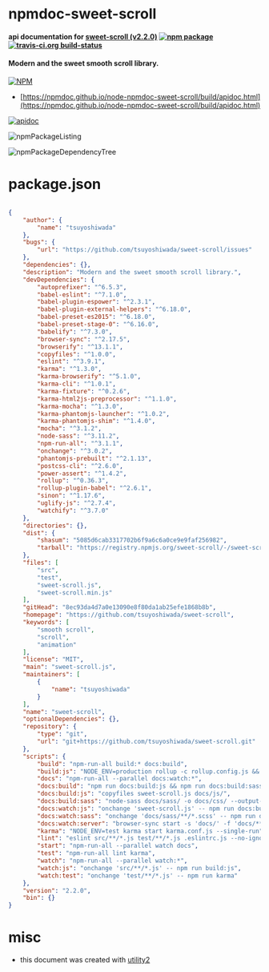 # npmdoc-sweet-scroll

#### api documentation for  [sweet-scroll (v2.2.0)](https://github.com/tsuyoshiwada/sweet-scroll)  [![npm package](https://img.shields.io/npm/v/npmdoc-sweet-scroll.svg?style=flat-square)](https://www.npmjs.org/package/npmdoc-sweet-scroll) [![travis-ci.org build-status](https://api.travis-ci.org/npmdoc/node-npmdoc-sweet-scroll.svg)](https://travis-ci.org/npmdoc/node-npmdoc-sweet-scroll)

#### Modern and the sweet smooth scroll library.

[![NPM](https://nodei.co/npm/sweet-scroll.png?downloads=true&downloadRank=true&stars=true)](https://www.npmjs.com/package/sweet-scroll)

- [https://npmdoc.github.io/node-npmdoc-sweet-scroll/build/apidoc.html](https://npmdoc.github.io/node-npmdoc-sweet-scroll/build/apidoc.html)

[![apidoc](https://npmdoc.github.io/node-npmdoc-sweet-scroll/build/screenCapture.buildCi.browser.%252Ftmp%252Fbuild%252Fapidoc.html.png)](https://npmdoc.github.io/node-npmdoc-sweet-scroll/build/apidoc.html)

![npmPackageListing](https://npmdoc.github.io/node-npmdoc-sweet-scroll/build/screenCapture.npmPackageListing.svg)

![npmPackageDependencyTree](https://npmdoc.github.io/node-npmdoc-sweet-scroll/build/screenCapture.npmPackageDependencyTree.svg)



# package.json

```json

{
    "author": {
        "name": "tsuyoshiwada"
    },
    "bugs": {
        "url": "https://github.com/tsuyoshiwada/sweet-scroll/issues"
    },
    "dependencies": {},
    "description": "Modern and the sweet smooth scroll library.",
    "devDependencies": {
        "autoprefixer": "^6.5.3",
        "babel-eslint": "^7.1.0",
        "babel-plugin-espower": "^2.3.1",
        "babel-plugin-external-helpers": "^6.18.0",
        "babel-preset-es2015": "^6.18.0",
        "babel-preset-stage-0": "^6.16.0",
        "babelify": "^7.3.0",
        "browser-sync": "^2.17.5",
        "browserify": "^13.1.1",
        "copyfiles": "^1.0.0",
        "eslint": "^3.9.1",
        "karma": "^1.3.0",
        "karma-browserify": "^5.1.0",
        "karma-cli": "^1.0.1",
        "karma-fixture": "^0.2.6",
        "karma-html2js-preprocessor": "^1.1.0",
        "karma-mocha": "^1.3.0",
        "karma-phantomjs-launcher": "^1.0.2",
        "karma-phantomjs-shim": "^1.4.0",
        "mocha": "^3.1.2",
        "node-sass": "^3.11.2",
        "npm-run-all": "^3.1.1",
        "onchange": "^3.0.2",
        "phantomjs-prebuilt": "^2.1.13",
        "postcss-cli": "^2.6.0",
        "power-assert": "^1.4.2",
        "rollup": "^0.36.3",
        "rollup-plugin-babel": "^2.6.1",
        "sinon": "^1.17.6",
        "uglify-js": "^2.7.4",
        "watchify": "^3.7.0"
    },
    "directories": {},
    "dist": {
        "shasum": "5085d6cab3317702b6f9a6c6a0ce9e9faf256982",
        "tarball": "https://registry.npmjs.org/sweet-scroll/-/sweet-scroll-2.2.0.tgz"
    },
    "files": [
        "src",
        "test",
        "sweet-scroll.js",
        "sweet-scroll.min.js"
    ],
    "gitHead": "8ec93da4d7a0e13090e8f80da1ab25efe1868b8b",
    "homepage": "https://github.com/tsuyoshiwada/sweet-scroll",
    "keywords": [
        "smooth scroll",
        "scroll",
        "animation"
    ],
    "license": "MIT",
    "main": "sweet-scroll.js",
    "maintainers": [
        {
            "name": "tsuyoshiwada"
        }
    ],
    "name": "sweet-scroll",
    "optionalDependencies": {},
    "repository": {
        "type": "git",
        "url": "git+https://github.com/tsuyoshiwada/sweet-scroll.git"
    },
    "scripts": {
        "build": "npm-run-all build:* docs:build",
        "build:js": "NODE_ENV=production rollup -c rollup.config.js && uglifyjs --compress --mangle -o sweet-scroll.min.js --comments -- sweet-scroll.js",
        "docs": "npm-run-all --parallel docs:watch:*",
        "docs:build": "npm run docs:build:js && npm run docs:build:sass",
        "docs:build:js": "copyfiles sweet-scroll.js docs/js/",
        "docs:build:sass": "node-sass docs/sass/ -o docs/css/ --output-style compressed && postcss --use autoprefixer docs/css/*.css -d docs/css/",
        "docs:watch:js": "onchange 'sweet-scroll.js' -- npm run docs:build:js",
        "docs:watch:sass": "onchange 'docs/sass/**/*.scss' -- npm run docs:build:sass",
        "docs:watch:server": "browser-sync start -s 'docs/' -f 'docs/**/*,!docs/sass/**/*' --no-notify --no-open --no-ghost-mode",
        "karma": "NODE_ENV=test karma start karma.conf.js --single-run",
        "lint": "eslint src/**/*.js test/**/*.js .eslintrc.js --no-ignore",
        "start": "npm-run-all --parallel watch docs",
        "test": "npm-run-all lint karma",
        "watch": "npm-run-all --parallel watch:*",
        "watch:js": "onchange 'src/**/*.js' -- npm run build:js",
        "watch:test": "onchange 'test/**/*.js' -- npm run karma"
    },
    "version": "2.2.0",
    "bin": {}
}
```



# misc
- this document was created with [utility2](https://github.com/kaizhu256/node-utility2)
